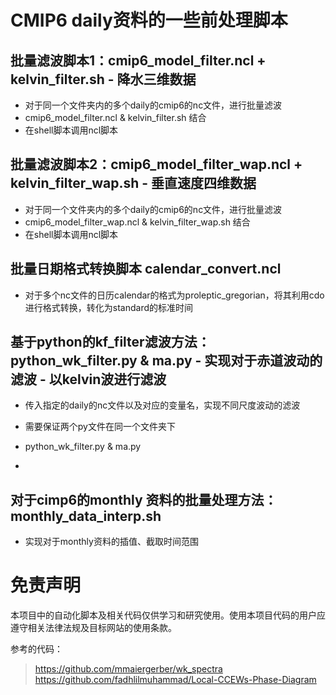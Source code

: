 # CMIP6 daily资料的一些前处理脚本


## 批量滤波脚本1：cmip6_model_filter.ncl + kelvin_filter.sh - 降水三维数据

- 对于同一个文件夹内的多个daily的cmip6的nc文件，进行批量滤波
- cmip6_model_filter.ncl & kelvin_filter.sh 结合
- 在shell脚本调用ncl脚本

## 批量滤波脚本2：cmip6_model_filter_wap.ncl + kelvin_filter_wap.sh - 垂直速度四维数据

- 对于同一个文件夹内的多个daily的cmip6的nc文件，进行批量滤波
- cmip6_model_filter_wap.ncl & kelvin_filter_wap.sh 结合
- 在shell脚本调用ncl脚本

## 批量日期格式转换脚本 calendar_convert.ncl

- 对于多个nc文件的日历calendar的格式为proleptic_gregorian，将其利用cdo进行格式转换，转化为standard的标准时间

## 基于python的kf_filter滤波方法：python_wk_filter.py & ma.py - 实现对于赤道波动的滤波 - 以kelvin波进行滤波

- 传入指定的daily的nc文件以及对应的变量名，实现不同尺度波动的滤波
- 需要保证两个py文件在同一个文件夹下
- python_wk_filter.py & ma.py

- 
## 对于cimp6的monthly 资料的批量处理方法：monthly_data_interp.sh
- 实现对于monthly资料的插值、截取时间范围
# 免责声明

本项目中的自动化脚本及相关代码仅供学习和研究使用。使用本项目代码的用户应遵守相关法律法规及目标网站的使用条款。

参考的代码：
> https://github.com/mmaiergerber/wk_spectra
> https://github.com/fadhlilmuhammad/Local-CCEWs-Phase-Diagram
